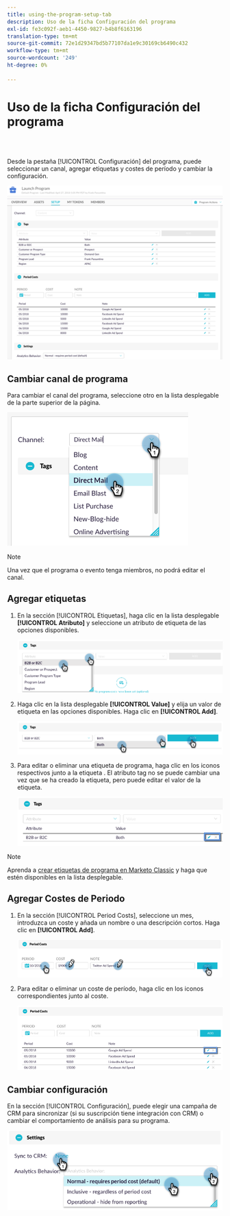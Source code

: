 ```yaml
---
title: using-the-program-setup-tab
description: Uso de la ficha Configuración del programa
exl-id: fe3c092f-aeb1-4450-9827-b4b8f6163196
translation-type: tm+mt
source-git-commit: 72e1d29347bd5b77107da1e9c30169cb6490c432
workflow-type: tm+mt
source-wordcount: '249'
ht-degree: 0%

---
```


# Uso de la ficha Configuración del programa

<br> 

Desde la pestaña [!UICONTROL Configuración] del programa, puede seleccionar un canal, agregar etiquetas y costes de período y cambiar la configuración.

![Imagen uno](/help/sky/assets/programs/using-the-program-setup-tab/using-the-program-setup-tab-1.png)

## Cambiar canal de programa

Para cambiar el canal del programa, seleccione otro en la lista desplegable de la parte superior de la página.

![Imagen dos](/help/sky/assets/programs/using-the-program-setup-tab/using-the-program-setup-tab-2.png)

>[!NOTE]
>
>Una vez que el programa o evento tenga miembros, no podrá editar el canal.

## Agregar etiquetas

1. En la sección [!UICONTROL Etiquetas], haga clic en la lista desplegable **[!UICONTROL Atributo]** y seleccione un atributo de etiqueta de las opciones disponibles.

   ![Imagen tres](/help/sky/assets/programs/using-the-program-setup-tab/using-the-program-setup-tab-3.png)

1. Haga clic en la lista desplegable **[!UICONTROL Value]** y elija un valor de etiqueta en las opciones disponibles. Haga clic en **[!UICONTROL Add]**.

   ![Imagen Cuatro](/help/sky/assets/programs/using-the-program-setup-tab/using-the-program-setup-tab-4.png)

1. Para editar o eliminar una etiqueta de programa, haga clic en los iconos respectivos junto a la etiqueta . El atributo tag no se puede cambiar una vez que se ha creado la etiqueta, pero puede editar el valor de la etiqueta.

   ![Imagen cinco](/help/sky/assets/programs/using-the-program-setup-tab/using-the-program-setup-tab-5.png)

>[!NOTE]
>
>Aprenda a [crear etiquetas de programa en Marketo Classic](https://docs.marketo.com/display/public/DOCS/Create+a+New+Program+Tag+and+Tag+Values) y haga que estén disponibles en la lista desplegable.

## Agregar Costes de Periodo

1. En la sección [!UICONTROL Period Costs], seleccione un mes, introduzca un coste y añada un nombre o una descripción cortos. Haga clic en **[!UICONTROL Add]**.

   ![Imagen seis](/help/sky/assets/programs/using-the-program-setup-tab/using-the-program-setup-tab-6.png)

1. Para editar o eliminar un coste de período, haga clic en los iconos correspondientes junto al coste.

   ![Image Seven](/help/sky/assets/programs/using-the-program-setup-tab/using-the-program-setup-tab-7.png)

## Cambiar configuración

En la sección [!UICONTROL Configuración], puede elegir una campaña de CRM para sincronizar (si su suscripción tiene integración con CRM) o cambiar el comportamiento de análisis para su programa.

![Imagen ocho](/help/sky/assets/programs/using-the-program-setup-tab/using-the-program-setup-tab-8.png)
